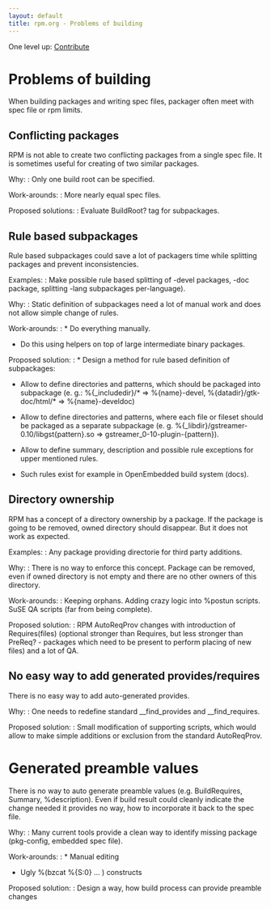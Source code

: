 ```yaml
---
layout: default
title: rpm.org - Problems of building
---
```

One level up: [Contribute](../contribute.html)

# Problems of building

When building packages and writing spec files, packager often meet with spec file or rpm limits.

## Conflicting packages

RPM is not able to create two conflicting packages from a single spec file. It is sometimes useful for creating of two similar packages.

Why:
: Only one build root can be specified.

Work-arounds:
: More nearly equal spec files.

Proposed solutions:
: Evaluate BuildRoot? tag for subpackages.

## Rule based subpackages

Rule based subpackages could save a lot of packagers time while splitting packages and prevent inconsistencies.

Examples:
: Make possible rule based splitting of -devel packages, -doc package, splitting -lang subpackages per-language). 

Why:
: Static definition of subpackages need a lot of manual work and does not allow simple change of rules.

Work-arounds:
: * Do everything manually.
  * Do this using helpers on top of large intermediate binary packages. 

Proposed solution:
: * Design a method for rule based definition of subpackages:

  * Allow to define directories and patterns, which should be packaged into subpackage (e. g.: %{_includedir}/* => %{name}-devel, %{datadir}/gtk-doc/html/* => %{name}-develdoc) 

  * Allow to define directories and patterns, where each file or fileset should be packaged as a separate subpackage (e. g. %{_libdir}/gstreamer-0.10/libgst{pattern}.so => gstreamer_0-10-plugin-{pattern}). 

  * Allow to define summary, description and possible rule exceptions for upper mentioned rules. 

  * Such rules exist for example in OpenEmbedded build system (docs).

## Directory ownership

RPM has a concept of a directory ownership by a package. If the package is going to be removed, owned directory should disappear. But it does not work as expected.

Examples:
: Any package providing directorie for third party additions.

Why:
: There is no way to enforce this concept. Package can be removed, even if owned directory is not empty and there are no other owners of this directory.

Work-arounds:
: Keeping orphans. Adding crazy logic into %postun scripts. SuSE QA scripts (far from being complete).

Proposed solution:
: RPM AutoReqProv changes with introduction of Requires(files) (optional stronger than Requires, but less stronger than PreReq? - packages which need to be present to perform placing of new files) and a lot of QA.

## No easy way to add generated provides/requires

There is no easy way to add auto-generated provides.

Why:
: One needs to redefine standard __find_provides and __find_requires.

Proposed solution:
: Small modification of supporting scripts, which would allow to make simple additions or exclusion from the standard AutoReqProv.

# Generated preamble values

There is no way to auto generate preamble values (e.g. BuildRequires, Summary, %description). Even if build result could cleanly indicate the change needed it provides no way, how to incorporate it back to the spec file.

Why:
: Many current tools provide a clean way to identify missing package (pkg-config, embedded spec file).

Work-arounds:
: * Manual editing 

  * Ugly %(bzcat %{S:0} ... ) constructs 

Proposed solution:
: Design a way, how build process can provide preamble changes


